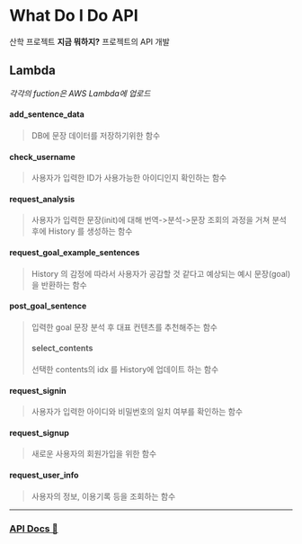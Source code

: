 # What Do I Do API

산학 프로젝트 **지금 뭐하지?** 프로젝트의 API 개발

## Lambda
_각각의 fuction은 AWS Lambda에 업로드_

#### add_sentence_data
> DB에 문장 데이터를 저장하기위한 함수
> 
#### check_username
> 사용자가 입력한 ID가 사용가능한 아이디인지 확인하는 함수
> 
#### request_analysis
> 사용자가 입력한 문장(init)에 대해 번역->분석->문장 조회의 과정을 거쳐 분석 후에 History 를 생성하는 함수
> 
#### request_goal_example_sentences
> History 의 감정에 따라서 사용자가 공감할 것 같다고 예상되는 예시 문장(goal)을 반환하는 함수
>  
#### post_goal_sentence
> 입력한 goal 문장 분석 후 대표 컨텐츠를 추천해주는 함수
>  #### select_contents
> 선택한 contents의 idx 를 History에 업데이트 하는 함수
>  
#### request_signin
> 사용자가 입력한 아이디와 비밀번호의 일치 여부를 확인하는 함수
> 
#### request_signup
> 새로운 사용자의 회원가입을 위한 함수
> 
#### request_user_info
> 사용자의 정보, 이용기록 등을 조회하는 함수
> 

<hr />

### [API Docs 📑](https://documenter.getpostman.com/view/12312893/TzCQbRzB) 

